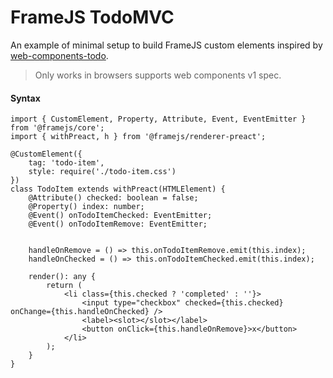 # FrameJS TodoMVC

An example of minimal setup to build FrameJS custom elements inspired by [web-components-todo](https://github.com/shprink/web-components-todo).

> Only works in browsers supports web components v1 spec.

#### Syntax

```tsx
import { CustomElement, Property, Attribute, Event, EventEmitter } from '@framejs/core';
import { withPreact, h } from '@framejs/renderer-preact';

@CustomElement({
    tag: 'todo-item',
    style: require('./todo-item.css')
})
class TodoItem extends withPreact(HTMLElement) {
    @Attribute() checked: boolean = false;
    @Property() index: number;
    @Event() onTodoItemChecked: EventEmitter;
    @Event() onTodoItemRemove: EventEmitter;
    

    handleOnRemove = () => this.onTodoItemRemove.emit(this.index);
    handleOnChecked = () => this.onTodoItemChecked.emit(this.index);

    render(): any {
        return (
            <li class={this.checked ? 'completed' : ''}>
                <input type="checkbox" checked={this.checked} onChange={this.handleOnChecked} />
                <label><slot></slot></label>
                <button onClick={this.handleOnRemove}>x</button>
            </li>
        );
    }
}
```